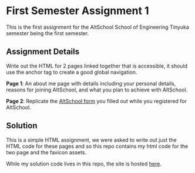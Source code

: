 # First Semester Assignment 1

This is the first assignment for the AltSchool School of Engineering Tinyuka semester being the first semester. 

## Assignment Details

Write out the HTML for 2 pages linked together that is accessible, it should use the anchor tag to create a good global navigation.

**Page 1**: An about me page with details including your personal details, reasons for joining AltSchool, and what you plan to achieve with AltSchool.

**Page 2**: Replicate the [AltSchool form](https://portal.altschoolafrica.com/auth/create-account) you filled out while you registered for AltSchool.

## Solution

This is a simple HTML assignment, we were asked to write out just the HTML code for these pages and so this repo contains my html code for the two page and the favicon assets.

While my solution code lives in this repo, the site is hosted [here](https://65770a803fed5a7364de7a7a--monumental-axolotl-4a4417.netlify.app/signup/).